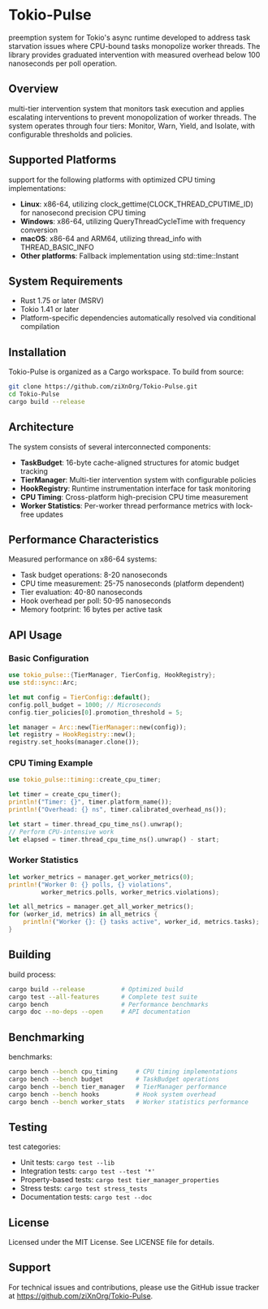 # Tokio-Pulse

 preemption system for Tokio's async runtime developed to address task starvation issues where CPU-bound tasks monopolize worker threads. The library provides graduated intervention with measured overhead below 100 nanoseconds per poll operation.

## Overview

multi-tier intervention system that monitors task execution and applies escalating interventions to prevent monopolization of worker threads. The system operates through four tiers: Monitor, Warn, Yield, and Isolate, with configurable thresholds and policies.

## Supported Platforms

support for the following platforms with optimized CPU timing implementations:

- **Linux**: x86-64, utilizing clock_gettime(CLOCK_THREAD_CPUTIME_ID) for nanosecond precision CPU timing
- **Windows**: x86-64, utilizing QueryThreadCycleTime with frequency conversion
- **macOS**: x86-64 and ARM64, utilizing thread_info with THREAD_BASIC_INFO
- **Other platforms**: Fallback implementation using std::time::Instant

## System Requirements

- Rust 1.75 or later (MSRV)
- Tokio 1.41 or later
- Platform-specific dependencies automatically resolved via conditional compilation

## Installation

Tokio-Pulse is organized as a Cargo workspace. To build from source:

```bash
git clone https://github.com/ziXnOrg/Tokio-Pulse.git
cd Tokio-Pulse
cargo build --release
```

## Architecture

The system consists of several interconnected components:

- **TaskBudget**: 16-byte cache-aligned structures for atomic budget tracking
- **TierManager**: Multi-tier intervention system with configurable policies
- **HookRegistry**: Runtime instrumentation interface for task monitoring
- **CPU Timing**: Cross-platform high-precision CPU time measurement
- **Worker Statistics**: Per-worker thread performance metrics with lock-free updates

## Performance Characteristics

Measured performance on x86-64 systems:

- Task budget operations: 8-20 nanoseconds
- CPU time measurement: 25-75 nanoseconds (platform dependent)
- Tier evaluation: 40-80 nanoseconds
- Hook overhead per poll: 50-95 nanoseconds
- Memory footprint: 16 bytes per active task

## API Usage

### Basic Configuration

```rust
use tokio_pulse::{TierManager, TierConfig, HookRegistry};
use std::sync::Arc;

let mut config = TierConfig::default();
config.poll_budget = 1000; // Microseconds
config.tier_policies[0].promotion_threshold = 5;

let manager = Arc::new(TierManager::new(config));
let registry = HookRegistry::new();
registry.set_hooks(manager.clone());
```

### CPU Timing Example

```rust
use tokio_pulse::timing::create_cpu_timer;

let timer = create_cpu_timer();
println!("Timer: {}", timer.platform_name());
println!("Overhead: {} ns", timer.calibrated_overhead_ns());

let start = timer.thread_cpu_time_ns().unwrap();
// Perform CPU-intensive work
let elapsed = timer.thread_cpu_time_ns().unwrap() - start;
```

### Worker Statistics

```rust
let worker_metrics = manager.get_worker_metrics(0);
println!("Worker 0: {} polls, {} violations",
         worker_metrics.polls, worker_metrics.violations);

let all_metrics = manager.get_all_worker_metrics();
for (worker_id, metrics) in all_metrics {
    println!("Worker {}: {} tasks active", worker_id, metrics.tasks);
}
```

## Building

build process:

```bash
cargo build --release          # Optimized build
cargo test --all-features      # Complete test suite
cargo bench                    # Performance benchmarks
cargo doc --no-deps --open     # API documentation
```

## Benchmarking

benchmarks:

```bash
cargo bench --bench cpu_timing     # CPU timing implementations
cargo bench --bench budget         # TaskBudget operations
cargo bench --bench tier_manager   # TierManager performance
cargo bench --bench hooks          # Hook system overhead
cargo bench --bench worker_stats   # Worker statistics performance
```

## Testing

test categories:

- Unit tests: `cargo test --lib`
- Integration tests: `cargo test --test '*'`
- Property-based tests: `cargo test tier_manager_properties`
- Stress tests: `cargo test stress_tests`
- Documentation tests: `cargo test --doc`

## License

Licensed under the MIT License. See LICENSE file for details.

## Support

For technical issues and contributions, please use the GitHub issue tracker at https://github.com/ziXnOrg/Tokio-Pulse.
